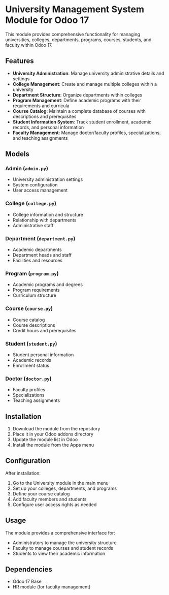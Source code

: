 # University Management System Module for Odoo 17

This module provides comprehensive functionality for managing universities, colleges, departments, programs, courses, students, and faculty within Odoo 17.

## Features

- **University Administration**: Manage university administrative details and settings
- **College Management**: Create and manage multiple colleges within a university
- **Department Structure**: Organize departments within colleges
- **Program Management**: Define academic programs with their requirements and curricula
- **Course Catalog**: Maintain a complete database of courses with descriptions and prerequisites
- **Student Information System**: Track student enrollment, academic records, and personal information
- **Faculty Management**: Manage doctor/faculty profiles, specializations, and teaching assignments

## Models

### Admin (`admin.py`)
- University administration settings
- System configuration
- User access management

### College (`college.py`)
- College information and structure
- Relationship with departments
- Administrative staff

### Department (`department.py`)
- Academic departments
- Department heads and staff
- Facilities and resources

### Program (`program.py`)
- Academic programs and degrees
- Program requirements
- Curriculum structure

### Course (`course.py`)
- Course catalog
- Course descriptions
- Credit hours and prerequisites

### Student (`student.py`)
- Student personal information
- Academic records
- Enrollment status

### Doctor (`doctor.py`)
- Faculty profiles
- Specializations
- Teaching assignments

## Installation

1. Download the module from the repository
2. Place it in your Odoo addons directory
3. Update the module list in Odoo
4. Install the module from the Apps menu

## Configuration

After installation:

1. Go to the University module in the main menu
2. Set up your colleges, departments, and programs
3. Define your course catalog
4. Add faculty members and students
5. Configure user access rights as needed

## Usage

The module provides a comprehensive interface for:
- Administrators to manage the university structure
- Faculty to manage courses and student records
- Students to view their academic information

## Dependencies

- Odoo 17 Base
- HR module (for faculty management)

